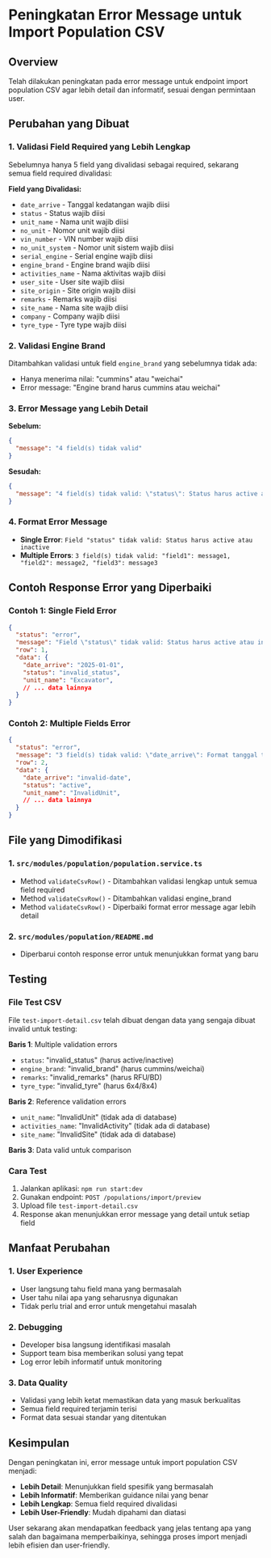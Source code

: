 # Peningkatan Error Message untuk Import Population CSV

## Overview
Telah dilakukan peningkatan pada error message untuk endpoint import population CSV agar lebih detail dan informatif, sesuai dengan permintaan user.

## Perubahan yang Dibuat

### 1. Validasi Field Required yang Lebih Lengkap
Sebelumnya hanya 5 field yang divalidasi sebagai required, sekarang semua field required divalidasi:

**Field yang Divalidasi:**
- `date_arrive` - Tanggal kedatangan wajib diisi
- `status` - Status wajib diisi  
- `unit_name` - Nama unit wajib diisi
- `no_unit` - Nomor unit wajib diisi
- `vin_number` - VIN number wajib diisi
- `no_unit_system` - Nomor unit sistem wajib diisi
- `serial_engine` - Serial engine wajib diisi
- `engine_brand` - Engine brand wajib diisi
- `activities_name` - Nama aktivitas wajib diisi
- `user_site` - User site wajib diisi
- `site_origin` - Site origin wajib diisi
- `remarks` - Remarks wajib diisi
- `site_name` - Nama site wajib diisi
- `company` - Company wajib diisi
- `tyre_type` - Tyre type wajib diisi

### 2. Validasi Engine Brand
Ditambahkan validasi untuk field `engine_brand` yang sebelumnya tidak ada:
- Hanya menerima nilai: "cummins" atau "weichai"
- Error message: "Engine brand harus cummins atau weichai"

### 3. Error Message yang Lebih Detail
**Sebelum:**
```json
{
  "message": "4 field(s) tidak valid"
}
```

**Sesudah:**
```json
{
  "message": "4 field(s) tidak valid: \"status\": Status harus active atau inactive, \"engine_brand\": Engine brand harus cummins atau weichai, \"remarks\": Remarks harus RFU atau BD, \"tyre_type\": Tyre type harus 6x4 atau 8x4"
}
```

### 4. Format Error Message
- **Single Error**: `Field "status" tidak valid: Status harus active atau inactive`
- **Multiple Errors**: `3 field(s) tidak valid: "field1": message1, "field2": message2, "field3": message3`

## Contoh Response Error yang Diperbaiki

### Contoh 1: Single Field Error
```json
{
  "status": "error",
  "message": "Field \"status\" tidak valid: Status harus active atau inactive",
  "row": 1,
  "data": {
    "date_arrive": "2025-01-01",
    "status": "invalid_status",
    "unit_name": "Excavator",
    // ... data lainnya
  }
}
```

### Contoh 2: Multiple Fields Error
```json
{
  "status": "error", 
  "message": "3 field(s) tidak valid: \"date_arrive\": Format tanggal tidak valid (yyyy-mm-dd), \"unit_name\": Unit type \"InvalidUnit\" tidak ditemukan, \"tyre_type\": Tyre type harus 6x4 atau 8x4",
  "row": 2,
  "data": {
    "date_arrive": "invalid-date",
    "status": "active",
    "unit_name": "InvalidUnit",
    // ... data lainnya
  }
}
```

## File yang Dimodifikasi

### 1. `src/modules/population/population.service.ts`
- Method `validateCsvRow()` - Ditambahkan validasi lengkap untuk semua field required
- Method `validateCsvRow()` - Ditambahkan validasi engine_brand
- Method `validateCsvRow()` - Diperbaiki format error message agar lebih detail

### 2. `src/modules/population/README.md`
- Diperbarui contoh response error untuk menunjukkan format yang baru

## Testing

### File Test CSV
File `test-import-detail.csv` telah dibuat dengan data yang sengaja dibuat invalid untuk testing:

**Baris 1**: Multiple validation errors
- `status`: "invalid_status" (harus active/inactive)
- `engine_brand`: "invalid_brand" (harus cummins/weichai)  
- `remarks`: "invalid_remarks" (harus RFU/BD)
- `tyre_type`: "invalid_tyre" (harus 6x4/8x4)

**Baris 2**: Reference validation errors
- `unit_name`: "InvalidUnit" (tidak ada di database)
- `activities_name`: "InvalidActivity" (tidak ada di database)
- `site_name`: "InvalidSite" (tidak ada di database)

**Baris 3**: Data valid untuk comparison

### Cara Test
1. Jalankan aplikasi: `npm run start:dev`
2. Gunakan endpoint: `POST /populations/import/preview`
3. Upload file `test-import-detail.csv`
4. Response akan menunjukkan error message yang detail untuk setiap field

## Manfaat Perubahan

### 1. User Experience
- User langsung tahu field mana yang bermasalah
- User tahu nilai apa yang seharusnya digunakan
- Tidak perlu trial and error untuk mengetahui masalah

### 2. Debugging
- Developer bisa langsung identifikasi masalah
- Support team bisa memberikan solusi yang tepat
- Log error lebih informatif untuk monitoring

### 3. Data Quality
- Validasi yang lebih ketat memastikan data yang masuk berkualitas
- Semua field required terjamin terisi
- Format data sesuai standar yang ditentukan

## Kesimpulan

Dengan peningkatan ini, error message untuk import population CSV menjadi:
- **Lebih Detail**: Menunjukkan field spesifik yang bermasalah
- **Lebih Informatif**: Memberikan guidance nilai yang benar
- **Lebih Lengkap**: Semua field required divalidasi
- **Lebih User-Friendly**: Mudah dipahami dan diatasi

User sekarang akan mendapatkan feedback yang jelas tentang apa yang salah dan bagaimana memperbaikinya, sehingga proses import menjadi lebih efisien dan user-friendly.
